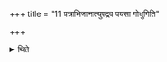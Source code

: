 +++
title = "11 यत्राभिजानात्युपद्रव पयसा गोधुगिति"

+++

<details><summary>थिते</summary>

यत्राभिजानात्युपद्रव पयसा गोधुगिति तदाग्नीध्रोऽनुप्रपद्यते ११
</details>
